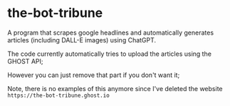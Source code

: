 # the-bot-tribune
A program that scrapes google headlines and automatically generates articles (including DALL-E images) using ChatGPT.

The code currently automatically tries to upload the articles using the GHOST API;

However you can just remove that part if you don't want it;

Note, there is no examples of this anymore since I've deleted the website `https://the-bot-tribune.ghost.io`
